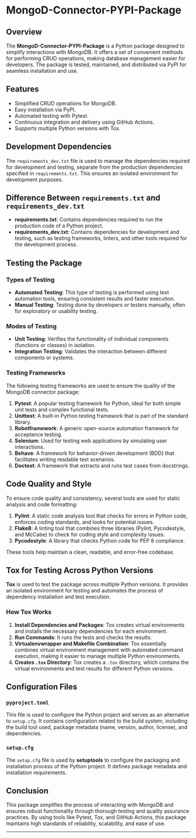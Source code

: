 # MongoD-Connector-PYPI-Package

## Overview

The **MongoD-Connector-PYPI-Package** is a Python package designed to simplify interactions with MongoDB. It offers a set of convenient methods for performing CRUD operations, making database management easier for developers. The package is tested, maintained, and distributed via PyPI for seamless installation and use.

## Features

- Simplified CRUD operations for MongoDB.
- Easy installation via PyPI.
- Automated testing with Pytest.
- Continuous integration and delivery using GitHub Actions.
- Supports multiple Python versions with Tox.

## Development Dependencies

The `requirements_dev.txt` file is used to manage the dependencies required for development and testing, separate from the production dependencies specified in `requirements.txt`. This ensures an isolated environment for development purposes.

## Difference Between `requirements.txt` and `requirements_dev.txt`

- **requirements.txt**: Contains dependencies required to run the production code of a Python project.
- **requirements_dev.txt**: Contains dependencies for development and testing, such as testing frameworks, linters, and other tools required for the development process.

## Testing the Package

### Types of Testing

- **Automated Testing**: This type of testing is performed using test automation tools, ensuring consistent results and faster execution.
- **Manual Testing**: Testing done by developers or testers manually, often for exploratory or usability testing.

### Modes of Testing

- **Unit Testing**: Verifies the functionality of individual components (functions or classes) in isolation.
- **Integration Testing**: Validates the interaction between different components or systems.

### Testing Frameworks

The following testing frameworks are used to ensure the quality of the MongoDB connector package:

1. **Pytest**: A popular testing framework for Python, ideal for both simple unit tests and complex functional tests.
2. **Unittest**: A built-in Python testing framework that is part of the standard library.
3. **Robotframework**: A generic open-source automation framework for acceptance testing.
4. **Selenium**: Used for testing web applications by simulating user interactions.
5. **Behave**: A framework for behavior-driven development (BDD) that facilitates writing readable test scenarios.
6. **Doctest**: A framework that extracts and runs test cases from docstrings.

## Code Quality and Style

To ensure code quality and consistency, several tools are used for static analysis and code formatting:

1. **Pylint**: A static code analysis tool that checks for errors in Python code, enforces coding standards, and looks for potential issues.
2. **Flake8**: A linting tool that combines three libraries (Pylint, Pycodestyle, and McCabe) to check for coding style and complexity issues.
3. **Pycodestyle**: A library that checks Python code for PEP 8 compliance.

These tools help maintain a clean, readable, and error-free codebase.

## Tox for Testing Across Python Versions

**Tox** is used to test the package across multiple Python versions. It provides an isolated environment for testing and automates the process of dependency installation and test execution.

### How Tox Works

1. **Install Dependencies and Packages**: Tox creates virtual environments and installs the necessary dependencies for each environment.
2. **Run Commands**: It runs the tests and checks the results.
3. **Virtualenvwrapper and Makefile Combination**: Tox essentially combines virtual environment management with automated command execution, making it easier to manage multiple Python environments.
4. **Creates `.tox` Directory**: Tox creates a `.tox` directory, which contains the virtual environments and test results for different Python versions.

## Configuration Files

### `pyproject.toml`

This file is used to configure the Python project and serves as an alternative to `setup.cfg`. It contains configuration related to the build system, including the build tool used, package metadata (name, version, author, license), and dependencies.

### `setup.cfg`

The `setup.cfg` file is used by **setuptools** to configure the packaging and installation process of the Python project. It defines package metadata and installation requirements.

## Conclusion

This package simplifies the process of interacting with MongoDB and ensures robust functionality through thorough testing and quality assurance practices. By using tools like Pytest, Tox, and GitHub Actions, this package maintains high standards of reliability, scalability, and ease of use.

---
